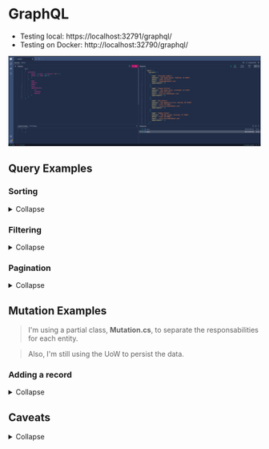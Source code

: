 # GraphQL

-   Testing local: https://localhost:32791/graphql/
-   Testing on Docker: http://localhost:32790/graphql/

![alt text](../../img/GraphQL.jpg)

## Query Examples

### Sorting

<details>
    <summary>Collapse</summary>

-   Sorting by Name

    ```gql
    {
        medics(order: [{ name: ASC }]) {
            name
            medicalSpecialtyId
            appointments {
                schedule
            }
        }
    }
    ```

</details>

### Filtering

<details>
    <summary>Collapse</summary>

-   Filtering on name contains:

    ```gql
    {
        patients(where: { name: { contains: "ph" } }) {
            name
            address
            phone
            email
            appointments {
                id
                schedule
                medicId
            }
        }
    }
    ```

-   Filtering on name equals:
    ```gql
    {
        patients(where: { name: { eq: "Alexander Hughes" } }) {
            name
            address
            phone
            email
            appointments {
                id
                schedule
                medicId
            }
        }
    }
    ```

</details>

### Pagination

<details>
    <summary>Collapse</summary>

Managed to get it working by adding the `[UsePaging]` decorator only on the query - **Query.cs** - but on the models:

```csharp
...
[UsePaging]
[UseProjection]
[UseFiltering]
[UseSorting]
public IQueryable<Patient> GetPatients([Service] PostgreContext context) => context.Patients;
...
```

-   Getting the first 2 records:

    ```gql
      {
          // Ordered by name and getting 2 records
          // (I just have 5 records by the time I was running the code 😜)
          patients( order: [ { name: ASC }] first: 2) {
              edges {
                  node {
                      id
                      name
                  }
                  cursor                  // shows the cursor position of the current record
                  }
                  pageInfo {
                      hasNextPage         // boolean, indicates if a next page exists
                      hasPreviousPage     // boolean, indicates if a previous page exists
                      startCursor         // Indicates the value of the first cursor on the current query
                      endCursor           // Indicates the value of the last cursor on the current query
              }
          }
      }
    ```

    Response:

    ```json
    {
        "data": {
            "patients": {
                "edges": [
                    {
                        "node": {
                            "id": "b681485e-a062-4e71-9272-96e610e5bd36",
                            "name": "Alexander Hughes"
                        },
                        "cursor": "MA=="
                    },
                    {
                        "node": {
                            "id": "e916e089-3681-464f-9fe6-1cc522280800",
                            "name": "Harper Collins"
                        },
                        "cursor": "MQ=="
                    }
                ],
                "pageInfo": {
                    "hasNextPage": true,
                    "hasPreviousPage": false,
                    "startCursor": "MA==",
                    "endCursor": "MQ=="
                }
            }
        }
    }
    ```

-   Getting the next 2 records: Note the `after: "MQ=="` setted with the value of `endCursor`

    ```gql
    {
        patients(order: [{ name: ASC }], first: 2, after: "MQ==") {
            edges {
                node {
                    id
                    name
                }
                cursor
            }
            pageInfo {
                hasNextPage
                hasPreviousPage
                startCursor
                endCursor
            }
        }
    }
    ```

    Response:

    ```json
    {
        "data": {
            "patients": {
                "edges": [
                    {
                        "node": {
                            "id": "e5dcab66-2937-43ec-8976-0eac94cbd104",
                            "name": "Mia Rivera"
                        },
                        "cursor": "Mg=="
                    },
                    {
                        "node": {
                            "id": "1e58ace1-df38-4f32-b9ae-8f98f7375265",
                            "name": "Noah Reed"
                        },
                        "cursor": "Mw=="
                    }
                ],
                "pageInfo": {
                    "hasNextPage": true,
                    "hasPreviousPage": true,
                    "startCursor": "Mg==",
                    "endCursor": "Mw=="
                }
            }
        }
    }
    ```

-   Getting the previous 2 records: Note the `before: "Mg=="` setted with the value of `startCursor`

    ```gql
    {
        patients(order: [{ name: ASC }], first: 2, before: "Mg==") {
            edges {
                node {
                    id
                    name
                }
                cursor
            }
            pageInfo {
                hasNextPage
                hasPreviousPage
                startCursor
                endCursor
            }
        }
    }
    ```

    Response:

    ```json
    {
        "data": {
            "patients": {
                "edges": [
                    {
                        "node": {
                            "id": "b681485e-a062-4e71-9272-96e610e5bd36",
                            "name": "Alexander Hughes"
                        },
                        "cursor": "MA=="
                    },
                    {
                        "node": {
                            "id": "e916e089-3681-464f-9fe6-1cc522280800",
                            "name": "Harper Collins"
                        },
                        "cursor": "MQ=="
                    }
                ],
                "pageInfo": {
                    "hasNextPage": true,
                    "hasPreviousPage": false,
                    "startCursor": "MA==",
                    "endCursor": "MQ=="
                }
            }
        }
    }
    ```

</details>

## Mutation Examples

> I'm using a partial class, **Mutation.cs**, to separate the responsabilities for each entity.

> Also, I'm still using the UoW to persist the data.

### Adding a record

<details>
    <summary>Collapse</summary>

-   Adding a new patient (see **PatientMutation.cs**):

    ```gql
    mutation {
        addPatient(patientInput: { name: "Mason Ethan Fisher", address: "492 Birch Court, Bluewater, FL 56849", phone: "(208) 555-4851", email: "m.ethanF.FL@fakemail.com" }) {
            id
            name
        }
    }
    ```

    </details>

## Caveats

<details>
    <summary>Collapse</summary>

-   [UseSorting] decorator on the models is causing execution errors.

```csharp
public class Medic
{
    [Key]
    public Guid Id { get; set; }
    [Required]
    public string Name { get; set; }
    public string Address { get; set; }
    [Phone]
    public string Phone { get; set; }
    [EmailAddress]
    public string Email { get; set; }

    [Required]
    //[UseSorting] // Execution errors
    [ForeignKey(nameof(MedicalSpecialty))]
    public List<Guid> MedicalSpecialtyId { get; set; }

    [JsonIgnore]
    //[UseSorting] // Execution errors
    public List<Appointment> Appointments { get; } = new();

}
```

-   `.RegisterDbContextFactory()` on **Program.cs** is causing execution errors.

```csharp
...
builder.Services.AddGraphQLServer().AddQueryType<Query>()
                                   //.RegisterDbContextFactory<PostgreContext>() // Execution errors
                                   .AddProjections()
                                   .AddFiltering()
                                   .AddSorting();
...
```

</details>
